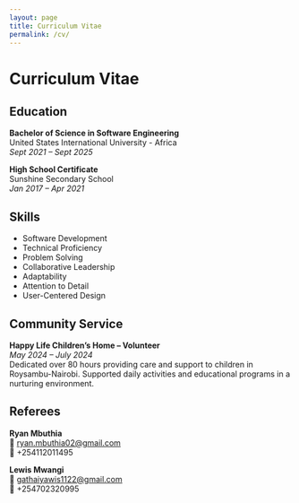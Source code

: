 ```yaml
---
layout: page
title: Curriculum Vitae
permalink: /cv/
---
```


# Curriculum Vitae

## Education
**Bachelor of Science in Software Engineering**  
United States International University - Africa  
*Sept 2021 – Sept 2025*

**High School Certificate**  
Sunshine Secondary School  
*Jan 2017 – Apr 2021*

## Skills
- Software Development
- Technical Proficiency
- Problem Solving
- Collaborative Leadership
- Adaptability
- Attention to Detail
- User-Centered Design

## Community Service
**Happy Life Children’s Home – Volunteer**  
*May 2024 – July 2024*  
Dedicated over 80 hours providing care and support to children in Roysambu-Nairobi. Supported daily activities and educational programs in a nurturing environment.

## Referees
**Ryan Mbuthia**  
📧 ryan.mbuthia02@gmail.com  
📱 +254112011495  

**Lewis Mwangi**  
📧 gathaiyawis1122@gmail.com  
📱 +254702320995